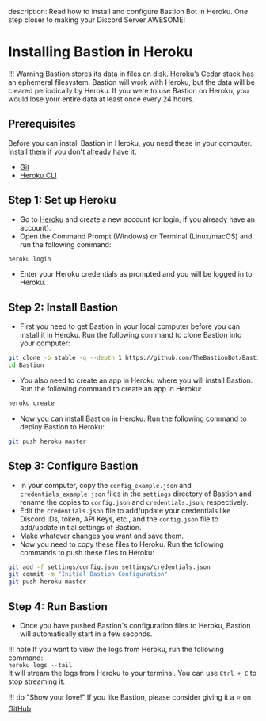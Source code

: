 description: Read how to install and configure Bastion Bot in Heroku. One step closer to making your Discord Server AWESOME!

# Installing Bastion in Heroku

!!! Warning
    Bastion stores its data in files on disk. Heroku’s Cedar stack has an ephemeral filesystem. Bastion will work with Heroku, but the data will be cleared periodically by Heroku. If you were to use Bastion on Heroku, you would lose your entire data at least once every 24 hours.

## Prerequisites
Before you can install Bastion in Heroku, you need these in your computer. Install them if you don't already have it.

- [Git](https://git-scm.com/downloads)
- [Heroku CLI](https://devcenter.heroku.com/articles/getting-started-with-nodejs#set-up)

## Step 1: Set up Heroku
- Go to [Heroku](https://www.heroku.com/) and create a new account (or login, if you already have an account).
- Open the Command Prompt (Windows) or Terminal (Linux/macOS) and run the following command:
```bash
heroku login
```
- Enter your Heroku credentials as prompted and you will be logged in to Heroku.

## Step 2: Install Bastion
- First you need to get Bastion in your local computer before you can install it in Heroku. Run the following command to clone Bastion into your computer:
```bash
git clone -b stable -q --depth 1 https://github.com/TheBastionBot/Bastion.git
cd Bastion
```
- You also need to create an app in Heroku where you will install Bastion. Run the following command to create an app in Heroku:
```bash
heroku create
```
- Now you can install Bastion in Heroku. Run the following command to deploy Bastion to Heroku:
```bash
git push heroku master
```

## Step 3: Configure Bastion
- In your computer, copy the `config_example.json` and `credentials_example.json` files in the `settings` directory of Bastion and rename the copies to `config.json` and `credentials.json`, respectively.
- Edit the `credentials.json` file to add/update your credentials like Discord IDs, token, API Keys, etc., and the `config.json` file to add/update initial settings of Bastion.
- Make whatever changes you want and save them.
- Now you need to copy these files to Heroku. Run the following commands to push these files to Heroku:
```bash
git add -f settings/config.json settings/credentials.json
git commit -m "Initial Bastion Configuration"
git push heroku master
```

## Step 4: Run Bastion
- Once you have pushed Bastion's configuration files to Heroku, Bastion will automatically start in a few seconds.


!!! note
    If you want to view the logs from Heroku, run the following command:  
    ```
    heroku logs --tail
    ```  
    It will stream the logs from Heroku to your terminal. You can use `Ctrl + C` to stop streaming it.

!!! tip "Show your love!"
    If you like Bastion, please consider giving it a :star: on [GitHub](https://github.com/TheBastionBot/Bastion).
